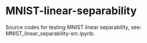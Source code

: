 # MNIST-linear-separability
Source codes for testing MNIST linear separability, see: MNIST_linear_separability-src.ipynb.
